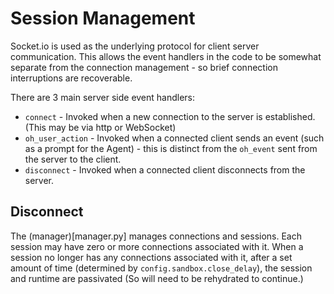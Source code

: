 
# Session Management

Socket.io is used as the underlying protocol for client server communication. This allows the event
handlers in the code to be somewhat separate from the connection management - so brief connection
interruptions are recoverable.

There are 3 main server side event handlers:

* `connect` - Invoked when a new connection to the server is established. (This may be via http or WebSocket)
* `oh_user_action` - Invoked when a connected client sends an event (such as a prompt for the Agent) -
   this is distinct from the `oh_event` sent from the server to the client.
* `disconnect` - Invoked when a connected client disconnects from the server.

## Disconnect
The (manager)[manager.py] manages connections and sessions. Each session may have zero or more connections
associated with it. When a session no longer has any
connections associated with it, after a set amount of time (determined by `config.sandbox.close_delay`),
the session and runtime are passivated (So will need to be rehydrated to continue.)
